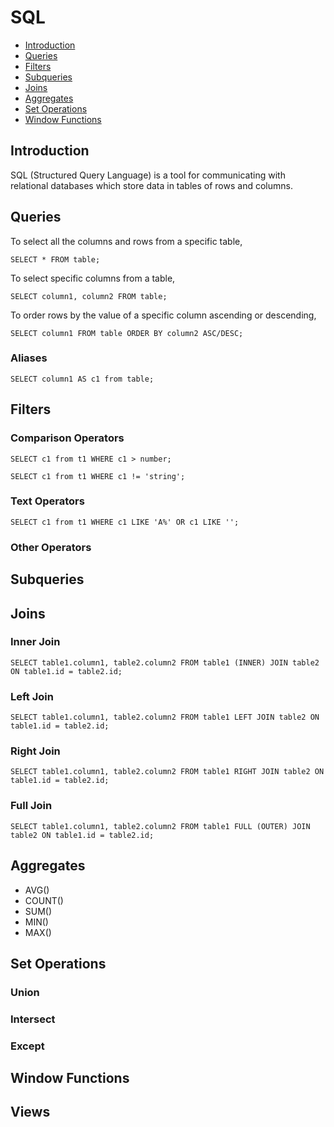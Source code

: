 # SQL

- [Introduction](#introduction)
- [Queries](#queries)
- [Filters](#filters)
- [Subqueries](#subqueries)
- [Joins](#joins)
- [Aggregates](#aggregates)
- [Set Operations](#set-operations)
- [Window Functions](#window-functions)

## Introduction

SQL (Structured Query Language) is a tool for communicating with relational databases which store data in tables of rows and columns.

## Queries

To select all the columns and rows from a specific table,

```
SELECT * FROM table;
```

To select specific columns from a table,

```
SELECT column1, column2 FROM table;
```

To order rows by the value of a specific column ascending or descending,

```
SELECT column1 FROM table ORDER BY column2 ASC/DESC;
```

### Aliases

```
SELECT column1 AS c1 from table;
```

## Filters

### Comparison Operators

```
SELECT c1 from t1 WHERE c1 > number;
```

```
SELECT c1 from t1 WHERE c1 != 'string';
```

### Text Operators

```
SELECT c1 from t1 WHERE c1 LIKE 'A%' OR c1 LIKE '';
```

### Other Operators

## Subqueries

## Joins

### Inner Join

```
SELECT table1.column1, table2.column2 FROM table1 (INNER) JOIN table2 ON table1.id = table2.id;
```

### Left Join

```
SELECT table1.column1, table2.column2 FROM table1 LEFT JOIN table2 ON table1.id = table2.id;
```

### Right Join

```
SELECT table1.column1, table2.column2 FROM table1 RIGHT JOIN table2 ON table1.id = table2.id;
```

### Full Join

```
SELECT table1.column1, table2.column2 FROM table1 FULL (OUTER) JOIN table2 ON table1.id = table2.id;
```

## Aggregates

- AVG()
- COUNT()
- SUM()
- MIN()
- MAX()

## Set Operations

### Union

### Intersect

### Except

## Window Functions

## Views
